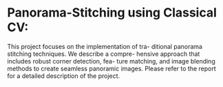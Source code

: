 # Panorama-Stitching using Classical CV:
This project focuses on the implementation of tra-
ditional panorama stitching techniques. We describe a compre-
hensive approach that includes robust corner detection, fea-
ture matching, and image blending methods to create seamless
panoramic images. Please refer to the report for a detailed description of the project.

